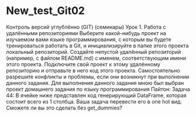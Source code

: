 # New_test_Git02
Контроль версий углублённо (GIT) (семинары)
Урок 1. Работа с удалёнными репозиториями
Выберите какой-нибудь проект на изучаемом вами языке программирования, с которым вы будете тренироваться работать в Git, и инициализируйте в папке этого проекта локальный репозиторий.
Создайте непустой удалённый репозиторий (например, с файлом README.md) с именем, соответствующим имени этого проекта.
Подключите свой проект к этому удалённому репозиторию и отправьте в него код этого проекта. Самостоятельно разрешите конфликты и проблемы, если они возникнут при выполнении данного задания.
Для выполнения данного задания мною был выбран проект домашнего задания по языку программирования Пайтон:
 Задача 44:
 В ячейке ниже представлен код генерирующий DataFrame, которая состоит всего из 1 столбца. 
 Ваша задача перевести его в one hot вид. Сможете ли вы это сделать без get_dummies?
